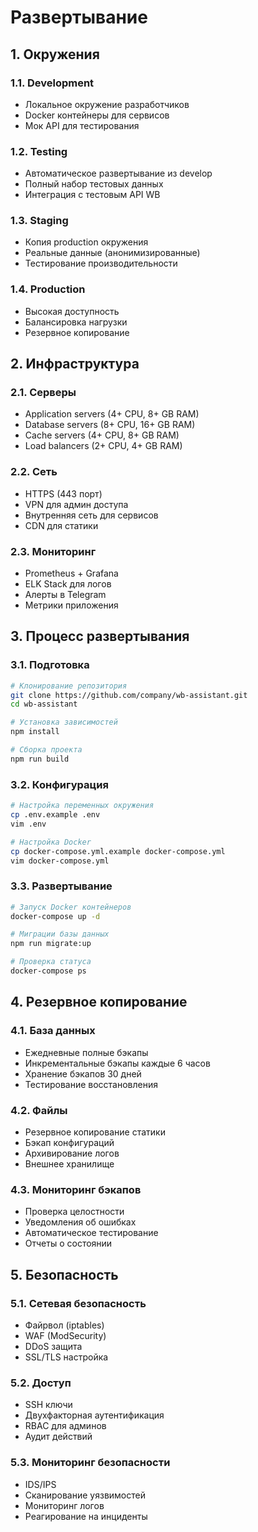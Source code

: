 # Развертывание

## 1. Окружения

### 1.1. Development
- Локальное окружение разработчиков
- Docker контейнеры для сервисов
- Мок API для тестирования

### 1.2. Testing
- Автоматическое развертывание из develop
- Полный набор тестовых данных
- Интеграция с тестовым API WB

### 1.3. Staging
- Копия production окружения
- Реальные данные (анонимизированные)
- Тестирование производительности

### 1.4. Production
- Высокая доступность
- Балансировка нагрузки
- Резервное копирование

## 2. Инфраструктура

### 2.1. Серверы
- Application servers (4+ CPU, 8+ GB RAM)
- Database servers (8+ CPU, 16+ GB RAM)
- Cache servers (4+ CPU, 8+ GB RAM)
- Load balancers (2+ CPU, 4+ GB RAM)

### 2.2. Сеть
- HTTPS (443 порт)
- VPN для админ доступа
- Внутренняя сеть для сервисов
- CDN для статики

### 2.3. Мониторинг
- Prometheus + Grafana
- ELK Stack для логов
- Алерты в Telegram
- Метрики приложения

## 3. Процесс развертывания

### 3.1. Подготовка
```bash
# Клонирование репозитория
git clone https://github.com/company/wb-assistant.git
cd wb-assistant

# Установка зависимостей
npm install

# Сборка проекта
npm run build
```

### 3.2. Конфигурация
```bash
# Настройка переменных окружения
cp .env.example .env
vim .env

# Настройка Docker
cp docker-compose.yml.example docker-compose.yml
vim docker-compose.yml
```

### 3.3. Развертывание
```bash
# Запуск Docker контейнеров
docker-compose up -d

# Миграции базы данных
npm run migrate:up

# Проверка статуса
docker-compose ps
```

## 4. Резервное копирование

### 4.1. База данных
- Ежедневные полные бэкапы
- Инкрементальные бэкапы каждые 6 часов
- Хранение бэкапов 30 дней
- Тестирование восстановления

### 4.2. Файлы
- Резервное копирование статики
- Бэкап конфигураций
- Архивирование логов
- Внешнее хранилище

### 4.3. Мониторинг бэкапов
- Проверка целостности
- Уведомления об ошибках
- Автоматическое тестирование
- Отчеты о состоянии

## 5. Безопасность

### 5.1. Сетевая безопасность
- Файрвол (iptables)
- WAF (ModSecurity)
- DDoS защита
- SSL/TLS настройка

### 5.2. Доступ
- SSH ключи
- Двухфакторная аутентификация
- RBAC для админов
- Аудит действий

### 5.3. Мониторинг безопасности
- IDS/IPS
- Сканирование уязвимостей
- Мониторинг логов
- Реагирование на инциденты 